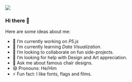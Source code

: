 ![](https://picsum.photos/1600/455)

### Hi there 👋

Here are some ideas about me:

- 🔭 I’m currently working on *P5.js* 
- 🌱 I’m currently learning *Data Visualization*.
- 👯 I’m looking to collaborate on fun side-projects.
- 🤔 I’m looking for help with Design and Art appreciation.
- 💬 Ask me about famous chair designs.
- 😄 Pronouns: He/Him
- ⚡ Fun fact: I like fonts, flags and films.

<!--
**subidit/subidit** is a ✨ _special_ ✨ repository because its `README.md` (this file) appears on your GitHub profile.

Here are some ideas to get you started:

- 🔭 I’m currently working on ...
- 🌱 I’m currently learning ...
- 👯 I’m looking to collaborate on ...
- 🤔 I’m looking for help with ...
- 💬 Ask me about ...
- 📫 How to reach me: ...
- 😄 Pronouns: ...
- ⚡ Fun fact: ...
-->

